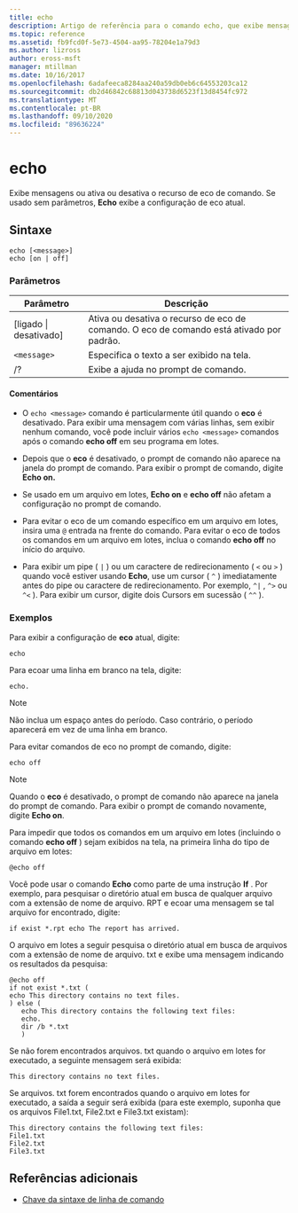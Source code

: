 ```yaml
---
title: echo
description: Artigo de referência para o comando echo, que exibe mensagens ou ativa ou desativa o recurso de eco de comando.
ms.topic: reference
ms.assetid: fb9fcd0f-5e73-4504-aa95-78204e1a79d3
ms.author: lizross
author: eross-msft
manager: mtillman
ms.date: 10/16/2017
ms.openlocfilehash: 6adafeeca8284aa240a59db0eb6c64553203ca12
ms.sourcegitcommit: db2d46842c68813d043738d6523f13d8454fc972
ms.translationtype: MT
ms.contentlocale: pt-BR
ms.lasthandoff: 09/10/2020
ms.locfileid: "89636224"
---
```

# <a name="echo"></a>echo

Exibe mensagens ou ativa ou desativa o recurso de eco de comando. Se usado sem parâmetros, **Echo** exibe a configuração de eco atual.

## <a name="syntax"></a>Sintaxe

```
echo [<message>]
echo [on | off]
```

### <a name="parameters"></a>Parâmetros

| Parâmetro | Descrição |
| --------- | ----------- |
| [ligado \| desativado] | Ativa ou desativa o recurso de eco de comando. O eco de comando está ativado por padrão. |
| `<message>` | Especifica o texto a ser exibido na tela. |
| /? | Exibe a ajuda no prompt de comando. |

#### <a name="remarks"></a>Comentários

- O `echo <message>` comando é particularmente útil quando o **eco** é desativado. Para exibir uma mensagem com várias linhas, sem exibir nenhum comando, você pode incluir vários `echo <message>` comandos após o comando **echo off** em seu programa em lotes.

- Depois que o **eco** é desativado, o prompt de comando não aparece na janela do prompt de comando. Para exibir o prompt de comando, digite **Echo on.**

- Se usado em um arquivo em lotes, **Echo on** e **echo off** não afetam a configuração no prompt de comando.

- Para evitar o eco de um comando específico em um arquivo em lotes, insira uma `@` entrada na frente do comando. Para evitar o eco de todos os comandos em um arquivo em lotes, inclua o comando **echo off** no início do arquivo.

- Para exibir um pipe ( `|` ) ou um caractere de redirecionamento ( `<` ou `>` ) quando você estiver usando **Echo**, use um cursor ( `^` ) imediatamente antes do pipe ou caractere de redirecionamento. Por exemplo, `^|` , `^>` ou `^<` ). Para exibir um cursor, digite dois Cursors em sucessão ( `^^` ).

### <a name="examples"></a>Exemplos

Para exibir a configuração de **eco** atual, digite:

```
echo
```

Para ecoar uma linha em branco na tela, digite:

```
echo.
```

> [!NOTE]
> Não inclua um espaço antes do período. Caso contrário, o período aparecerá em vez de uma linha em branco.

Para evitar comandos de eco no prompt de comando, digite:

```
echo off
```

> [!NOTE]
> Quando o **eco** é desativado, o prompt de comando não aparece na janela do prompt de comando. Para exibir o prompt de comando novamente, digite **Echo on**.

Para impedir que todos os comandos em um arquivo em lotes (incluindo o comando **echo off** ) sejam exibidos na tela, na primeira linha do tipo de arquivo em lotes:

```
@echo off
```

Você pode usar o comando **Echo** como parte de uma instrução **If** . Por exemplo, para pesquisar o diretório atual em busca de qualquer arquivo com a extensão de nome de arquivo. RPT e ecoar uma mensagem se tal arquivo for encontrado, digite:

```
if exist *.rpt echo The report has arrived.
```

O arquivo em lotes a seguir pesquisa o diretório atual em busca de arquivos com a extensão de nome de arquivo. txt e exibe uma mensagem indicando os resultados da pesquisa:

```
@echo off
if not exist *.txt (
echo This directory contains no text files.
) else (
   echo This directory contains the following text files:
   echo.
   dir /b *.txt
   )
```

Se não forem encontrados arquivos. txt quando o arquivo em lotes for executado, a seguinte mensagem será exibida:

```
This directory contains no text files.
```

Se arquivos. txt forem encontrados quando o arquivo em lotes for executado, a saída a seguir será exibida (para este exemplo, suponha que os arquivos File1.txt, File2.txt e File3.txt existam):

```
This directory contains the following text files:
File1.txt
File2.txt
File3.txt
```

## <a name="additional-references"></a>Referências adicionais

- [Chave da sintaxe de linha de comando](command-line-syntax-key.md)
